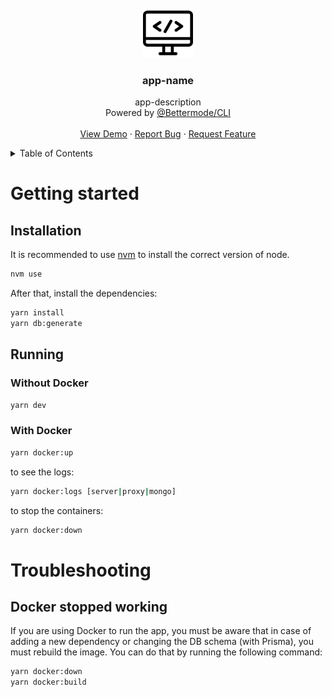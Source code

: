 <!-- PROJECT LOGO -->
<br />
<div align="center">
  <a href="app-repo">
    <picture>
      <source media="(prefers-color-scheme: dark)" srcset="images/dark-logo.png">
      <img src="images/light-logo.png" alt="Logo" width="80" height="80">
    </picture>
  </a>

  <h3 align="center">app-name</h3>

  <p align="center">
    app-description
    <br />
    Powered by <a href="app-repo">@Bettermode/CLI</a>
    <br />
    <br />
    <a href="app-repo">View Demo</a>
    ·
    <a href="app-repo/issues">Report Bug</a>
    ·
    <a href="app-repo/issues">Request Feature</a>
  </p>
</div>

<!-- TABLE OF CONTENTS -->
<details>
  <summary>Table of Contents</summary>
  <ol>
    <li>
      <a href="#getting-started">Getting started</a>
      <ul>
        <li><a href="#installation">Installation</a></li>
        <li><a href="#running">Running</a></li>
      </ul>
    </li>
    <li><a href="#troubleshooting">Troubleshooting</a></li>
  </ol>
</details>

# Getting started

## Installation

It is recommended to use [nvm](https://github.com/nvm-sh/nvm) to install the correct version of node.

```bash
nvm use
```

After that, install the dependencies:

```bash
yarn install
yarn db:generate
```

## Running

### Without Docker

```bash
yarn dev
```

### With Docker

```bash
yarn docker:up
```

to see the logs:

```bash
yarn docker:logs [server|proxy|mongo]
```

to stop the containers:

```bash
yarn docker:down
```

# Troubleshooting

## Docker stopped working

If you are using Docker to run the app, you must be aware that in case of adding a new dependency or changing the DB schema (with Prisma), you must rebuild the image. You can do that by running the following command:

```bash
yarn docker:down
yarn docker:build
```
